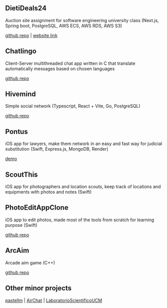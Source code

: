 ## DietiDeals24

Auction site assignment for software engineering university class (Next.js, Spring boot, PostgreSQL, AWS ECS, AWS RDS, AWS S3)

[github repo](https://github.com/Graffioh/dietideals24ucm) | [website link](https://dietideals24.vercel.app)

## Chatlingo

Client-Server multithreaded chat app written in C that translate automatically messages based on chosen languages

[github repo](https://github.com/Graffioh/chatlingo)

## Hivemind 

Simple social network (Typescript, React + Vite, Go, PostgreSQL)

[github repo](https://github.com/Graffioh/hivemind)

## Pontus

iOS app for lawyers, make them network in an easy and fast way for judicial substitution (Swift, Express.js, MongoDB, Render)

[demo](https://www.youtube.com/watch?v=eavKse5ax44&feature=youtu.be)

## ScoutThis

iOS app for photographers and location scouts, keep track of locations and equipments with photos and notes (Swift)

## PhotoEditAppClone

iOS app to edit photos, made most of the tools from scratch for learning purpose (Swift)

[github repo](https://github.com/Graffioh/PhotoEditAppClone)

## ArcAim

Arcade aim game (C++)

[github repo](https://github.com/Graffioh/ArcAim)

## Other minor projects

[pastellm](https://github.com/Graffioh/pastellm) | [AirChat](https://github.com/Graffioh/AirChat) | [LaboratorioScientificoUCM](https://github.com/Graffioh/LaboratorioScientificoUCM)
